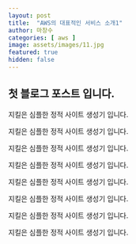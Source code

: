 ```yaml
---
layout: post
title:  "AWS의 대표적인 서비스 소개1"
author: 마창수
categories: [ aws ]
image: assets/images/11.jpg
featured: true
hidden: false
---
```


## 첫 블로그 포스트 입니다.

지킬은 심플한 정적 사이트 생성기 입니다.

지킬은 심플한 정적 사이트 생성기 입니다.

지킬은 심플한 정적 사이트 생성기 입니다.

지킬은 심플한 정적 사이트 생성기 입니다.

지킬은 심플한 정적 사이트 생성기 입니다.

지킬은 심플한 정적 사이트 생성기 입니다.

지킬은 심플한 정적 사이트 생성기 입니다.

지킬은 심플한 정적 사이트 생성기 입니다.